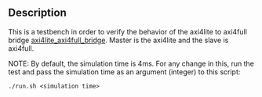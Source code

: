 ## Description
This is a testbench in order to verify the behavior of the axi4lite to axi4full bridge [axi4lite_axi4full_bridge](../../modules/axi/axi4lite_axi4full_bridge/axi4lite_axi4full_bridge.vhd). Master is the axi4lite and the slave is axi4full.

NOTE: By default, the simulation time is 4ms. For any change in this, run the test and pass the simulation time as an argument (integer) to this script:
```console
./run.sh <simulation time>
```
